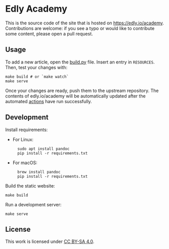 # Edly Academy

This is the source code of the site that is hosted on https://edly.io/academy. Contributions are welcome: if you see a typo or would like to contribute some content, please open a pull request.

## Usage

To add a new article, open the [build.py](./build.py) file. Insert an entry in `RESOURCES`. Then, test your changes with:

    make build # or `make watch`
    make serve

Once your changes are ready, push them to the upstream repository. The contents of edly.io/academy will be automatically updated after the automated [actions](https://github.com/edly-io/academy/actions/workflows/deploy_s3.yml) have run successfully.

## Development

Install requirements:

- For Linux:

        sudo apt install pandoc
        pip install -r requirements.txt

- For macOS:

        brew install pandoc
        pip install -r requirements.txt

Build the static website:

    make build

Run a development server:

    make serve


## License

This work is licensed under [CC BY-SA 4.0](http://creativecommons.org/licenses/by-sa/4.0/).
